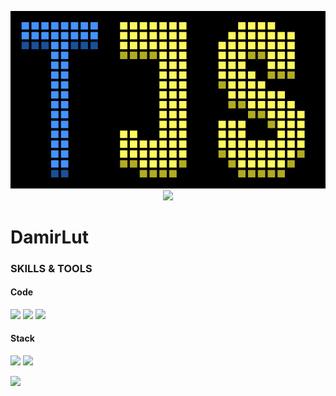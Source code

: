 <p align='center'>
  <img src="out.svg"/><br>
  <img src="https://nya-counter.ikysu.workers.dev/damirlut" />
</p>

# DamirLut

### SKILLS & TOOLS

#### Code

![](https://img.shields.io/badge/Lang-TypeScript-informational?style=flat&logo=TypeScript&color=4392ff)
![](https://img.shields.io/badge/Lang-JavaScript-informational?style=flat&logo=JavaScript&color=fff85e)
![](https://img.shields.io/badge/Lang-CSharp-informational?style=flat&logo=CSharp&color=a442f5)

#### Stack

![](https://img.shields.io/badge/Backend-Node.js-informational?style=flat&logo=Node.js&logoColor=white&color=2eadc9)
![](https://img.shields.io/badge/Backend-Nest.js-informational?style=flat&logo=javascript&logoColor=white&color=2eadc9)

![](https://img.shields.io/badge/Frontend-React-informational?style=flat&logo=React&logoColor=white&color=2bbc8a)
